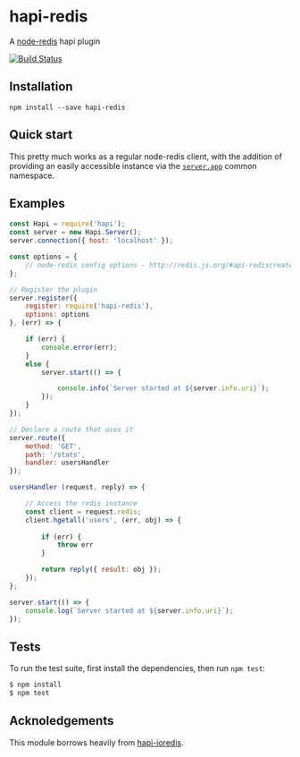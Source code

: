 # hapi-redis

  A [node-redis] hapi plugin

  [![Build Status](https://travis-ci.com/pagerinc/hapi-redis.svg?token=NDcPJVe9v2Bwqz2z7yDW&branch=master)](https://travis-ci.com/pagerinc/hapi-redis)

## Installation

```
npm install --save hapi-redis
```

## Quick start

This pretty much works as a regular node-redis client, with the addition of providing an easily accessible instance via the [`server.app`](http://hapijs.com/api#serverapp) common namespace.

## Examples

```js
const Hapi = require('hapi');
const server = new Hapi.Server();
server.connection({ host: 'localhost' });

const options = {
    // node-redis config options - http://redis.js.org/#api-rediscreateclient
};

// Register the plugin
server.register({
    register: require('hapi-redis'),
    options: options
}, (err) => {

    if (err) {
        console.error(err);
    } 
    else {
        server.start(() => {

            console.info(`Server started at ${server.info.uri}`);
        });
    }
});

// Declare a route that uses it
server.route({
    method: 'GET',
    path: '/stats',
    handler: usersHandler
});

usersHandler (request, reply) => {

    // Access the redis instance
    const client = request.redis;
    client.hgetall('users', (err, obj) => {
    
        if (err) {
            throw err
        }

        return reply({ result: obj });
    });
};

server.start(() => {
    console.log(`Server started at ${server.info.uri}`);
});
```

## Tests

To run the test suite, first install the dependencies, then run `npm test`:

```bash
$ npm install
$ npm test
```

## Acknoledgements

This module borrows heavily from [hapi-ioredis].

[node-redis]: https://github.com/NodeRedis/node_redis
[hapi-ioredis]: https://github.com/cilindrox/hapi-ioredis
